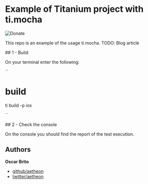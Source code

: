 # Example of Titanium project with ti.mocha

![Donate](https://www.paypalobjects.com/en_US/i/btn/btn_donate_LG.gif)

This repo is an example of the usage ti.mocha.
TODO: Blog article

## 1 - Build

On your terminal enter the following:

``

# build
ti build -p ios

``

## 2 - Check the console

On the console you should find the report of the test execution.


## Authors

**Oscar Brito**

+ [github/aetheon](https://github.com/aetheon)
+ [twitter/aetheon](http://twitter.com/aetheon)
